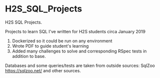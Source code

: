 # H2S_SQL_Projects
H2S SQL Projects. 

Projects to learn SQL I've written for H2S students circa January 2019
1. Dockerized so it could be run on any environment 
2. Wrote PDF to guide student's learning 
3. Added many challenges to solve and corresponding RSpec tests in addition to base. 

Databases and some queries/tests are taken from outside sources: SqlZoo https://sqlzoo.net/ and other sources.
